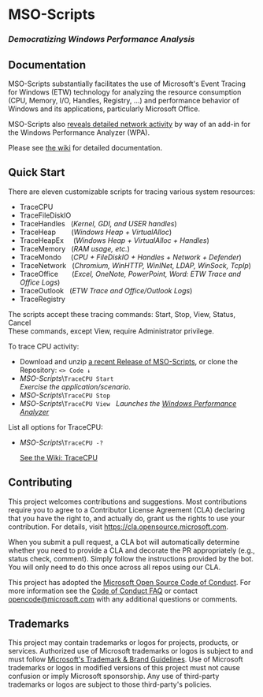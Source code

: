 # MSO-Scripts

### _Democratizing Windows Performance Analysis_

## Documentation

MSO-Scripts substantially facilitates the use of Microsoft's Event Tracing for Windows (ETW) technology for analyzing the resource consumption (CPU, Memory, I/O, Handles, Registry, ...) and performance behavior of Windows and its applications, particularly Microsoft Office.

MSO-Scripts also [reveals detailed network activity](https://github.com/microsoft/MSO-Scripts/wiki/Network-Activity) by way of an add-in for the Windows Performance Analyzer (WPA).

Please see [the wiki](../../wiki) for detailed documentation.

## Quick Start

There are eleven customizable scripts for tracing various system resources:
* TraceCPU
* TraceFileDiskIO
* TraceHandles &nbsp; (_Kernel, GDI, and USER handles_)
* TraceHeap &nbsp; &nbsp; &nbsp; &nbsp;(_Windows Heap + VirtualAlloc_)
* TraceHeapEx &nbsp; &nbsp; (_Windows Heap + VirtualAlloc + Handles_)
* TraceMemory&nbsp; &nbsp;(_RAM usage, etc._)
* TraceMondo &nbsp; &nbsp; (_CPU + FileDiskIO + Handles + Network + Defender_) 
* TraceNetwork &nbsp; (_Chromium, WinHTTP, WinINet, LDAP, WinSock, TcpIp_)
* TraceOffice &nbsp; &nbsp; &nbsp; (_Excel, OneNote, PowerPoint, Word: ETW Trace and Office Logs_)
* TraceOutlook &nbsp; (_ETW Trace and Office/Outlook Logs_)
* TraceRegistry

The scripts accept these tracing commands: Start, Stop, View, Status, Cancel<br/>
These commands, except View, require Administrator privilege.

To trace CPU activity:
* Download and unzip [a recent Release of MSO-Scripts](https://github.com/microsoft/MSO-Scripts/releases), or clone the Repository: `<> Code ↓`<br/>
* _MSO-Scripts_\\`TraceCPU Start`<br/>
_Exercise the application/scenario._
* _MSO-Scripts_\\`TraceCPU Stop`
* _MSO-Scripts_\\`TraceCPU View` &nbsp; _Launches the [Windows Performance Analyzer](https://devblogs.microsoft.com/performance-diagnostics/wpa-intro/)_

List all options for TraceCPU:
* _MSO-Scripts_\\`TraceCPU -?`

  [See the Wiki: TraceCPU](https://github.com/microsoft/MSO-Scripts/wiki/CPU-and-Threads)

## Contributing

This project welcomes contributions and suggestions.  Most contributions require you to agree to a
Contributor License Agreement (CLA) declaring that you have the right to, and actually do, grant us
the rights to use your contribution. For details, visit https://cla.opensource.microsoft.com.

When you submit a pull request, a CLA bot will automatically determine whether you need to provide
a CLA and decorate the PR appropriately (e.g., status check, comment). Simply follow the instructions
provided by the bot. You will only need to do this once across all repos using our CLA.

This project has adopted the [Microsoft Open Source Code of Conduct](https://opensource.microsoft.com/codeofconduct/).
For more information see the [Code of Conduct FAQ](https://opensource.microsoft.com/codeofconduct/faq/) or
contact [opencode@microsoft.com](mailto:opencode@microsoft.com) with any additional questions or comments.

## Trademarks

This project may contain trademarks or logos for projects, products, or services. Authorized use of Microsoft 
trademarks or logos is subject to and must follow 
[Microsoft's Trademark & Brand Guidelines](https://www.microsoft.com/en-us/legal/intellectualproperty/trademarks/usage/general).
Use of Microsoft trademarks or logos in modified versions of this project must not cause confusion or imply Microsoft sponsorship.
Any use of third-party trademarks or logos are subject to those third-party's policies.
